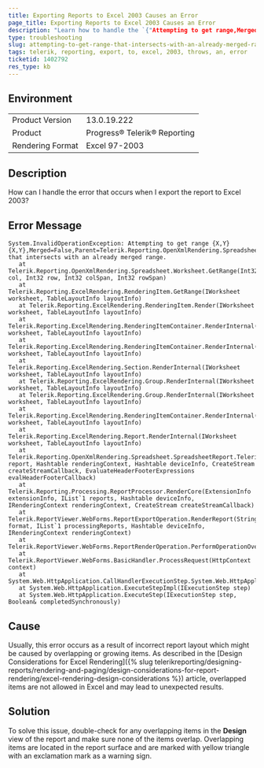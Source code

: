 ```yaml
---
title: Exporting Reports to Excel 2003 Causes an Error
page_title: Exporting Reports to Excel 2003 Causes an Error
description: "Learn how to handle the `{"Attempting to get range,Merged=False,Parent=, that intersects with an already merged range."}` error when exporting to Excel 20303."
type: troubleshooting
slug: attempting-to-get-range-that-intersects-with-an-already-merged-range
tags: telerik, reporting, export, to, excel, 2003, throws, an, error
ticketid: 1402792
res_type: kb
---
```


## Environment

<table>
	<tr>
		<td>Product Version</td>
		<td>13.0.19.222</td>
	</tr>
	<tr>
		<td>Product</td>
		<td>Progress® Telerik® Reporting</td>
	</tr>
	<tr>
		<td>Rendering Format</td>
		<td>Excel 97-2003</td>
	</tr>
</table>

## Description

How can I handle the error that occurs when I export the report to Excel 2003?

## Error Message

```
System.InvalidOperationException: Attempting to get range {X,Y}{X,Y},Merged=False,Parent=Telerik.Reporting.OpenXmlRendering.Spreadsheet.Worksheet, that intersects with an already merged range.
   at Telerik.Reporting.OpenXmlRendering.Spreadsheet.Worksheet.GetRange(Int32 col, Int32 row, Int32 colSpan, Int32 rowSpan)
   at Telerik.Reporting.ExcelRendering.RenderingItem.GetRange(IWorksheet worksheet, TableLayoutInfo layoutInfo)
   at Telerik.Reporting.ExcelRendering.RenderingItem.Render(IWorksheet worksheet, TableLayoutInfo layoutInfo)
   at Telerik.Reporting.ExcelRendering.RenderingItemContainer.RenderInternal(IWorksheet worksheet, TableLayoutInfo layoutInfo)
   at Telerik.Reporting.ExcelRendering.RenderingItemContainer.RenderInternal(IWorksheet worksheet, TableLayoutInfo layoutInfo)
   at Telerik.Reporting.ExcelRendering.Section.RenderInternal(IWorksheet worksheet, TableLayoutInfo layoutInfo)
   at Telerik.Reporting.ExcelRendering.Group.RenderInternal(IWorksheet worksheet, TableLayoutInfo layoutInfo)
   at Telerik.Reporting.ExcelRendering.Group.RenderInternal(IWorksheet worksheet, TableLayoutInfo layoutInfo)
   at Telerik.Reporting.ExcelRendering.RenderingItemContainer.RenderInternal(IWorksheet worksheet, TableLayoutInfo layoutInfo)
   at Telerik.Reporting.ExcelRendering.Report.RenderInternal(IWorksheet worksheet, TableLayoutInfo layoutInfo)
   at Telerik.Reporting.OpenXmlRendering.Spreadsheet.SpreadsheetReport.Telerik.Reporting.Processing.IRenderingExtension.Render(Report report, Hashtable renderingContext, Hashtable deviceInfo, CreateStream createStreamCallback, EvaluateHeaderFooterExpressions evalHeaderFooterCallback)
   at Telerik.Reporting.Processing.ReportProcessor.RenderCore(ExtensionInfo extensionInfo, IList`1 reports, Hashtable deviceInfo, IRenderingContext renderingContext, CreateStream createStreamCallback)
   at Telerik.ReportViewer.WebForms.ReportExportOperation.RenderReport(String format, IList`1 processingReports, Hashtable deviceInfo, IRenderingContext renderingContext)
   at Telerik.ReportViewer.WebForms.ReportRenderOperation.PerformOperationOverride()
   at Telerik.ReportViewer.WebForms.BasicHandler.ProcessRequest(HttpContext context)
   at System.Web.HttpApplication.CallHandlerExecutionStep.System.Web.HttpApplication.IExecutionStep.Execute()
   at System.Web.HttpApplication.ExecuteStepImpl(IExecutionStep step)
   at System.Web.HttpApplication.ExecuteStep(IExecutionStep step, Boolean& completedSynchronously)
```

## Cause

Usually, this error occurs as a result of incorrect report layout which might be caused by overlapping or growing items. As described in the [Design Considerations for Excel Rendering]({% slug telerikreporting/designing-reports/rendering-and-paging/design-considerations-for-report-rendering/excel-rendering-design-considerations %}) article, overlapped items are not allowed in Excel and may lead to unexpected results.

## Solution

To solve this issue, double-check for any overlapping items in the **Design** view of the report and make sure none of the items overlap. Overlapping items are located in the report surface and are marked with yellow triangle with an exclamation mark as a warning sign.
